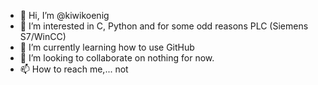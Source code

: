 - 👋 Hi, I’m @kiwikoenig
- 👀 I’m interested in C, Python and for some odd reasons PLC (Siemens S7/WinCC)
- 🌱 I’m currently learning how to use GitHub
- 💞️ I’m looking to collaborate on nothing for now.
- 📫 How to reach me,... not

<!---
kiwikoenig/kiwikoenig is a ✨ special ✨ repository because its `README.md` (this file) appears on your GitHub profile.
You can click the Preview link to take a look at your changes.
--->
